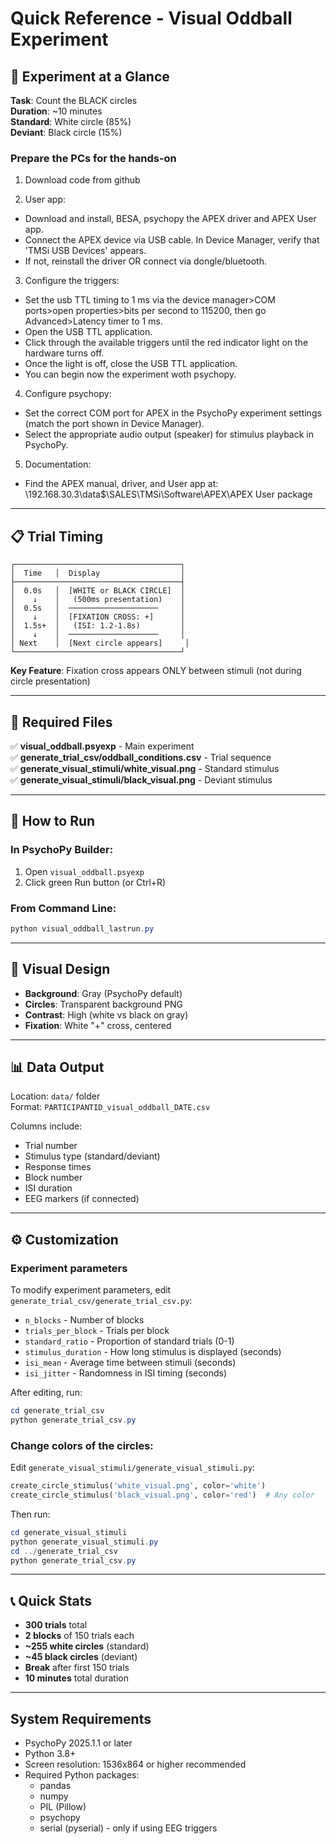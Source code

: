 # Quick Reference - Visual Oddball Experiment

## 🎯 Experiment at a Glance

**Task**: Count the BLACK circles  
**Duration**: ~10 minutes  
**Standard**: White circle (85%)  
**Deviant**: Black circle (15%)  

### Prepare the PCs for the hands-on
1. Download code from github

2. User app:
- Download and install, BESA, psychopy the APEX driver and APEX User app.
- Connect the APEX device via USB cable. In Device Manager, verify that 'TMSi USB Devices' appears. 
- If not, reinstall the driver OR connect via dongle/bluetooth.

3. Configure the triggers: 
- Set the usb TTL timing to 1 ms via the device manager>COM ports>open properties>bits per second to 115200, then go Advanced>Latency timer to 1 ms.
- Open the USB TTL application.
- Click through the available triggers until the red indicator light on the hardware turns off.
- Once the light is off, close the USB TTL application.
- You can begin now the experiment woth psychopy.

4. Configure psychopy:
- Set the correct COM port for APEX in the PsychoPy experiment settings (match the port shown in Device Manager).
- Select the appropriate audio output (speaker) for stimulus playback in PsychoPy.

5. Documentation:
- Find the APEX manual, driver, and User app at: \\192.168.30.3\data$\SALES\TMSi\Software\APEX\APEX User package


---

## 📋 Trial Timing

```
┌─────────────────────────────────────┐
│  Time   │  Display                  │
├─────────────────────────────────────┤
│  0.0s   │  [WHITE or BLACK CIRCLE]  │
│    ↓    │   (500ms presentation)    │
│  0.5s   │  ────────────────────     │
│    ↓    │  [FIXATION CROSS: +]      │
│  1.5s+  │   (ISI: 1.2-1.8s)         │
│    ↓    │  ────────────────────     │
│ Next    │  [Next circle appears]     │
└─────────────────────────────────────┘
```

**Key Feature**: Fixation cross appears ONLY between stimuli (not during circle presentation)

---

## 📁 Required Files

✅ **visual_oddball.psyexp** - Main experiment  
✅ **generate_trial_csv/oddball_conditions.csv** - Trial sequence  
✅ **generate_visual_stimuli/white_visual.png** - Standard stimulus  
✅ **generate_visual_stimuli/black_visual.png** - Deviant stimulus  

---

## 🚀 How to Run

### In PsychoPy Builder:
1. Open `visual_oddball.psyexp`
2. Click green Run button (or Ctrl+R)

### From Command Line:
```powershell
python visual_oddball_lastrun.py
```

---

## 🎨 Visual Design

- **Background**: Gray (PsychoPy default)
- **Circles**: Transparent background PNG
- **Contrast**: High (white vs black on gray)
- **Fixation**: White "+" cross, centered

---

## 📊 Data Output

Location: `data/` folder  
Format: `PARTICIPANTID_visual_oddball_DATE.csv`

Columns include:
- Trial number
- Stimulus type (standard/deviant)  
- Response times
- Block number
- ISI duration
- EEG markers (if connected)

---

## ⚙️ Customization

### Experiment parameters
To modify experiment parameters, edit `generate_trial_csv/generate_trial_csv.py`:
- `n_blocks` - Number of blocks
- `trials_per_block` - Trials per block
- `standard_ratio` - Proportion of standard trials (0-1)
- `stimulus_duration` - How long stimulus is displayed (seconds)
- `isi_mean` - Average time between stimuli (seconds)
- `isi_jitter` - Randomness in ISI timing (seconds)

After editing, run:
```powershell
cd generate_trial_csv
python generate_trial_csv.py
```

### Change colors of the circles:
Edit `generate_visual_stimuli/generate_visual_stimuli.py`:
```python
create_circle_stimulus('white_visual.png', color='white')
create_circle_stimulus('black_visual.png', color='red')  # Any color
```

Then run:
```powershell
cd generate_visual_stimuli
python generate_visual_stimuli.py
cd ../generate_trial_csv
python generate_trial_csv.py
```

---

## 📞 Quick Stats

- **300 trials** total
- **2 blocks** of 150 trials each
- **~255 white circles** (standard)
- **~45 black circles** (deviant)
- **Break** after first 150 trials
- **10 minutes** total duration

---

## System Requirements

- PsychoPy 2025.1.1 or later
- Python 3.8+
- Screen resolution: 1536x864 or higher recommended
- Required Python packages:
  - pandas
  - numpy
  - PIL (Pillow)
  - psychopy
  - serial (pyserial) - only if using EEG triggers

